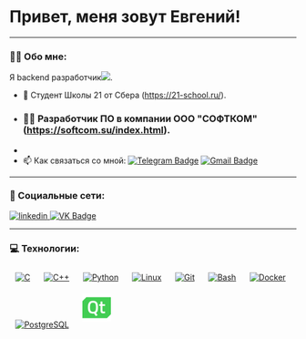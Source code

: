 
# Привет, меня зовут Евгений!

---

### :man_technologist: Обо мне:

Я backend разработчик<img src="https://media.giphy.com/media/WUlplcMpOCEmTGBtBW/giphy.gif" width="30px">.

- :telescope: Студент Школы 21 от Сбера (https://21-school.ru/).
- ### :man_technologist: Разработчик ПО в компании ООО "СОФТКОМ" (https://softcom.su/index.html).
- 
- :mailbox: Как связаться со мной: [![Telegram Badge](https://img.shields.io/badge/-EvgeniiMasterov-blue?style=flat&logo=Telegram&logoColor=white)](https://t.me/Colonka1) [![Gmail Badge](https://img.shields.io/badge/-Gmail-red?style=flat&logo=Gmail&logoColor=white)](mailto:evmast96@gmail.com)

---

### 🤝 Социальные сети:

  <div id="badges">
    <a href="https://www.linkedin.com/in/evgenii-masterov-b231b6234/" target="_blank">
      <img src="https://cdn-icons-png.flaticon.com/512/2504/2504799.png" width="40" height="40" alt="linkedin" />
    </a>
    <a href="https://vk.com/id57372653" target="_blank">
      <img src="https://cdn-icons-png.flaticon.com/512/145/145813.png" width="40" height="40" alt="VK Badge"/>
    </a>
  </div>

---

### 💻 Технологии:

<div>
<a href="https://www.cprogramming.com/" target="_blank"><img style="margin: 10px" src="https://profilinator.rishav.dev/skills-assets/c-original.svg" alt="C" height="50" /></a> 
<a href="https://www.cplusplus.com/" target="_blank"><img style="margin: 10px" src="https://profilinator.rishav.dev/skills-assets/cplusplus-original.svg" alt="C++" height="50" /></a>
<a href="https://github.com/" target="_blank"><img style="margin: 10px" src="https://user-images.githubusercontent.com/25181517/183423507-c056a6f9-1ba8-4312-a350-19bcbc5a8697.png" alt="Python" height="50" /></a>
<a href="https://www.linux.org/" target="_blank"><img style="margin: 10px" src="https://profilinator.rishav.dev/skills-assets/linux-original.svg" alt="Linux" height="50" /></a>  
<a href="https://github.com/" target="_blank"><img style="margin: 10px" src="https://profilinator.rishav.dev/skills-assets/git-scm-icon.svg" alt="Git" height="50" /></a>  
<a href="https://www.gnu.org/software/bash/" target="_blank"><img style="margin: 10px" src="https://profilinator.rishav.dev/skills-assets/gnu_bash-icon.svg" alt="Bash" height="50" /></a>   
<a href="https://www.docker.com/" target="_blank"><img style="margin: 10px" src="https://profilinator.rishav.dev/skills-assets/docker-original-wordmark.svg" alt="Docker" height="50" /></a>  
<a href="https://www.postgresql.org/" target="_blank"><img style="margin: 10px" src="https://profilinator.rishav.dev/skills-assets/postgresql-original-wordmark.svg" alt="PostgreSQL" height="50" /></a>
<a href="https://www.qt.io/" target="_blank"><img style="margin: 10px" src="https://github.com/devicons/devicon/blob/master/icons/qt/qt-original.svg" alt="PostgreSQL" height="50" /></a> 
</div>
